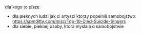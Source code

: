 dla kogo to pisze:

- dla pieknych ludzi jak ci artysci ktorzy popelnili samobojstwo: https://spinditty.com/misc/Top-10-Died-Suicide-Singers
- dla siebie, pieknej osoby, ktora myslala o samobojstwie

